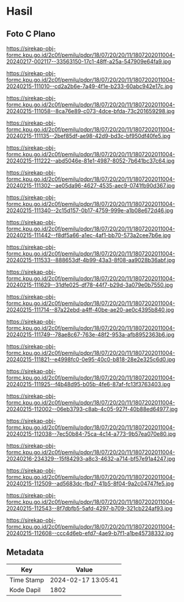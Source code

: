 # Hasil

## Foto C Plano

https://sirekap-obj-formc.kpu.go.id/2c0f/pemilu/pdpr/18/07/20/20/11/1807202011004-20240217-002117--33563150-17c1-48ff-a25a-547909e64fa9.jpg

https://sirekap-obj-formc.kpu.go.id/2c0f/pemilu/pdpr/18/07/20/20/11/1807202011004-20240215-111010--cd2a2b6e-7a49-4f1e-b233-60abc942e17c.jpg

https://sirekap-obj-formc.kpu.go.id/2c0f/pemilu/pdpr/18/07/20/20/11/1807202011004-20240215-111058--8ca76e89-c073-4dce-bfda-73c201659298.jpg

https://sirekap-obj-formc.kpu.go.id/2c0f/pemilu/pdpr/18/07/20/20/11/1807202011004-20240215-111135--2bef85df-ae98-42d9-bd3c-bf950df40fe5.jpg

https://sirekap-obj-formc.kpu.go.id/2c0f/pemilu/pdpr/18/07/20/20/11/1807202011004-20240215-111222--abd5046e-81e1-4987-8052-7b641bc37c64.jpg

https://sirekap-obj-formc.kpu.go.id/2c0f/pemilu/pdpr/18/07/20/20/11/1807202011004-20240215-111302--ae05da96-4627-4535-aec9-0741fb90d367.jpg

https://sirekap-obj-formc.kpu.go.id/2c0f/pemilu/pdpr/18/07/20/20/11/1807202011004-20240215-111340--2c15d157-0b17-4759-999e-a1b08e672d46.jpg

https://sirekap-obj-formc.kpu.go.id/2c0f/pemilu/pdpr/18/07/20/20/11/1807202011004-20240215-111442--f8df5a66-a1ec-4af1-bb70-573a2cee7b6e.jpg

https://sirekap-obj-formc.kpu.go.id/2c0f/pemilu/pdpr/18/07/20/20/11/1807202011004-20240215-111533--888653df-4b99-43a3-8f08-aa9028b36abf.jpg

https://sirekap-obj-formc.kpu.go.id/2c0f/pemilu/pdpr/18/07/20/20/11/1807202011004-20240215-111629--31dfe025-df78-44f7-b29d-3a079e0b7550.jpg

https://sirekap-obj-formc.kpu.go.id/2c0f/pemilu/pdpr/18/07/20/20/11/1807202011004-20240215-111714--87a22ebd-a4ff-40be-ae20-ae0c4395b840.jpg

https://sirekap-obj-formc.kpu.go.id/2c0f/pemilu/pdpr/18/07/20/20/11/1807202011004-20240215-111749--78ae8c67-763e-48f2-953a-afb8952363b6.jpg

https://sirekap-obj-formc.kpu.go.id/2c0f/pemilu/pdpr/18/07/20/20/11/1807202011004-20240215-111821--e4998fc0-0e95-40c0-b818-28e2e325c6d0.jpg

https://sirekap-obj-formc.kpu.go.id/2c0f/pemilu/pdpr/18/07/20/20/11/1807202011004-20240215-111925--f4b48d95-b05b-4fe6-87af-fc13f3763403.jpg

https://sirekap-obj-formc.kpu.go.id/2c0f/pemilu/pdpr/18/07/20/20/11/1807202011004-20240215-112002--06eb3793-c8ab-4c05-927f-40b88ed64977.jpg

https://sirekap-obj-formc.kpu.go.id/2c0f/pemilu/pdpr/18/07/20/20/11/1807202011004-20240215-112038--7ec50b84-75ca-4c14-a773-9b57ea070e80.jpg

https://sirekap-obj-formc.kpu.go.id/2c0f/pemilu/pdpr/18/07/20/20/11/1807202011004-20240216-234329--15f84293-a8c3-4632-a714-bf57e91a4247.jpg

https://sirekap-obj-formc.kpu.go.id/2c0f/pemilu/pdpr/18/07/20/20/11/1807202011004-20240215-112509--ad5683dc-fbd7-41b5-8f04-9a2c04747fe5.jpg

https://sirekap-obj-formc.kpu.go.id/2c0f/pemilu/pdpr/18/07/20/20/11/1807202011004-20240215-112543--8f7dbfb5-5afd-4297-b709-321cb224af93.jpg

https://sirekap-obj-formc.kpu.go.id/2c0f/pemilu/pdpr/18/07/20/20/11/1807202011004-20240215-112608--ccc4d6eb-efd7-4ae9-b7f1-a1be45738332.jpg


## Metadata

| Key        | Value               |
| ---------- | ------------------- |
| Time Stamp | 2024-02-17 13:05:41 |
| Kode Dapil | 1802                |




